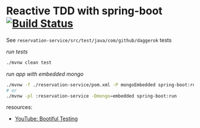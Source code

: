 # Reactive TDD with spring-boot [![Build Status](https://travis-ci.org/daggerok/webflux-reactive-testing-example.svg?branch=master)](https://travis-ci.org/daggerok/webflux-reactive-testing-example)
See `reservation-service/src/test/java/com/github/daggerok` tests

_run tests_

```bash
./mvnw clean test
```

_run app with embedded mongo_

```bash
./mvnw -f ./reservation-service/pom.xml -P mongoEmbedded spring-boot:run
# or
./mvnw -pl :reservation-service -Dmongo=embedded spring-boot:run
```

resources:

* [YouTube: Bootiful Testing](https://www.youtube.com/watch?v=1W5_tOiwEAc)
